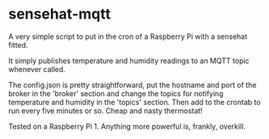 sensehat-mqtt
=============

A very simple script to put in the cron of a Raspberry Pi with a sensehat
fitted.

It simply publishes temperature and humidity readings to an MQTT topic
whenever called.

The config.json is pretty straightforward, put the hostname and port of the
broker in the 'broker' section and change the topics for notifying temperature
and humidity in the 'topics' section. Then add to the crontab to run every
five minutes or so. Cheap and nasty thermostat!

Tested on a Raspberry Pi 1. Anything more powerful is, frankly, overkill.
